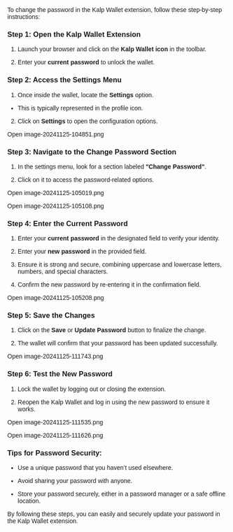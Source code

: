 <style>  body { font-family: "Source Sans 3", sans-serif!important; }</style>


To change the password in the Kalp Wallet extension, follow these step-by-step instructions:

### **Step 1: Open the Kalp Wallet Extension**

1.  Launch your browser and click on the **Kalp Wallet icon** in the toolbar.
    
2.  Enter your **current password** to unlock the wallet.
    

### **Step 2: Access the Settings Menu**

1.  Once inside the wallet, locate the **Settings** option.
    

-   This is typically represented in the profile icon.
    

2.  Click on **Settings** to open the configuration options.
    

Open image-20241125-104851.png


### **Step 3: Navigate to the Change Password Section**

1.  In the settings menu, look for a section labeled **"Change Password"**.
    
2.  Click on it to access the password-related options.
    

Open image-20241125-105019.png


Open image-20241125-105108.png


### **Step 4: Enter the Current Password**

1.  Enter your **current password** in the designated field to verify your identity.
    
2.  Enter your **new password** in the provided field.
    
3.  Ensure it is strong and secure, combining uppercase and lowercase letters, numbers, and special characters.
    
4.  Confirm the new password by re-entering it in the confirmation field.
    

Open image-20241125-105208.png

### **Step 5: Save the Changes**

1.  Click on the **Save** or **Update Password** button to finalize the change.
    
2.  The wallet will confirm that your password has been updated successfully.
    

Open image-20241125-111743.png


### **Step 6: Test the New Password**

1.  Lock the wallet by logging out or closing the extension.
    
2.  Reopen the Kalp Wallet and log in using the new password to ensure it works.
    

Open image-20241125-111535.png


Open image-20241125-111626.png


### **Tips for Password Security:**

-   Use a unique password that you haven’t used elsewhere.
    
-   Avoid sharing your password with anyone.
    
-   Store your password securely, either in a password manager or a safe offline location.
    

By following these steps, you can easily and securely update your password in the Kalp Wallet extension.